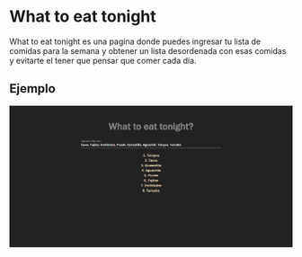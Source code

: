 # What to eat tonight

What to eat tonight es una pagina donde puedes ingresar tu lista de comidas para la semana y obtener un lista desordenada con esas comidas y evitarte el tener que pensar que comer cada dia.

## Ejemplo
![example1](./img/web-example.png)